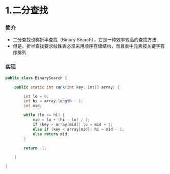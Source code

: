 1.二分查找
=====

### 简介
- 二分查找也称折半查找（Binary Search），它是一种效率较高的查找方法
- 但是，折半查找要求线性表必须采用顺序存储结构，而且表中元素按关键字有序排列

### 实现
```java
public class BinarySearch {

    public static int rank(int key, int[] array) {

        int lo = 0;
        int hi = array.length - 1;
        int mid;

        while (lo <= hi) {
            mid = lo + (hi - lo) / 2;
            if (key > array[mid]) lo = mid + 1;
            else if (key < array[mid]) hi = mid - 1;
            else return mid;
        }
        
        return -1;

    }

}
```